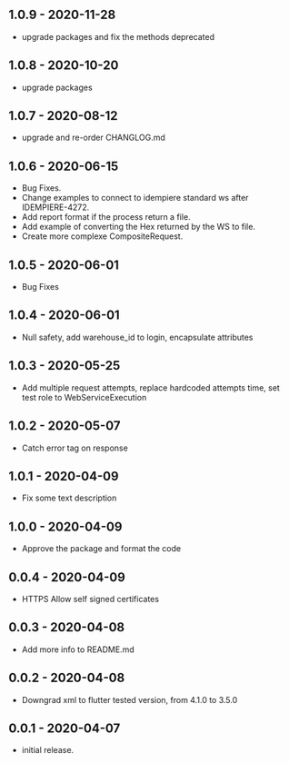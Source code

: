 ## 1.0.9 - 2020-11-28

- upgrade packages and fix the methods deprecated

## 1.0.8 - 2020-10-20

- upgrade packages

## 1.0.7 - 2020-08-12

- upgrade and re-order CHANGLOG.md

## 1.0.6 - 2020-06-15

- Bug Fixes.
- Change examples to connect to idempiere standard ws after IDEMPIERE-4272.
- Add report format if the process return a file.
- Add example of converting the Hex returned by the WS to file.
- Create more complexe CompositeRequest.

## 1.0.5 - 2020-06-01

- Bug Fixes

## 1.0.4 - 2020-06-01

- Null safety, add warehouse_id to login, encapsulate attributes

## 1.0.3 - 2020-05-25

- Add multiple request attempts, replace hardcoded attempts time, set test role to WebServiceExecution

## 1.0.2 - 2020-05-07

- Catch error tag on response

## 1.0.1 - 2020-04-09

- Fix some text description

## 1.0.0 - 2020-04-09

- Approve the package and format the code

## 0.0.4 - 2020-04-09

- HTTPS Allow self signed certificates

## 0.0.3 - 2020-04-08

- Add more info to README.md

## 0.0.2 - 2020-04-08

- Downgrad xml to flutter tested version, from 4.1.0 to 3.5.0

## 0.0.1 - 2020-04-07

- initial release.




